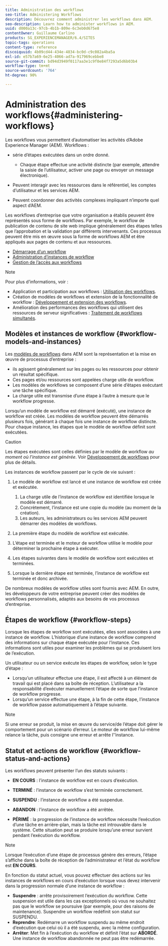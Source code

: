 ```yaml
---
title: Administration des workflows
seo-title: Administering Workflows
description: Découvrez comment administrer les workflows dans AEM.
seo-description: Learn how to administer workflows in AEM.
uuid: d000a13c-97cb-4b1b-809e-6c3eb0d675e8
contentOwner: Guillaume Carlino
products: SG_EXPERIENCEMANAGER/6.4/SITES
topic-tags: operations
content-type: reference
discoiquuid: 4b09cd44-434e-4834-bc0d-c9c082a4ba5a
exl-id: e57b7a69-6e25-4066-ad7a-917969cebbe8
source-git-commit: bd94d3949f0117aa3e1c9f0e84f7293a5d6b03b4
workflow-type: tm+mt
source-wordcount: '764'
ht-degree: 90%

---
```


# Administration des workflows{#administering-workflows}

Les workflows vous permettent d’automatiser les activités d’Adobe Experience Manager (AEM). Workflows :

* série d’étapes exécutées dans un ordre donné.

   * Chaque étape effectue une activité distincte (par exemple, attendre la saisie de l’utilisateur, activer une page ou envoyer un message électronique).

* Peuvent interagir avec les ressources dans le référentiel, les comptes d’utilisateur et les services AEM.
* Peuvent coordonner des activités complexes impliquant n’importe quel aspect d’AEM.

Les workflows d’entreprise que votre organisation a établis peuvent être représentés sous forme de workflows. Par exemple, le workflow de publication de contenu de site web implique généralement des étapes telles que l’approbation et la validation par différents intervenants. Ces processus peuvent être mis en œuvre sous la forme de workflows AEM et être appliqués aux pages de contenu et aux ressources.

* [Démarrage d’un workflow](/help/sites-administering/workflows-starting.md)
* [Administration d’instances de workflow](/help/sites-administering/workflows-administering.md)
* [Gestion de l’accès aux workflows](/help/sites-administering/workflows-managing.md)

>[!NOTE]
>
>Pour plus d’informations, voir :
>
>* Application et participation aux workflows : [Utilisation des workflows](/help/sites-authoring/workflows.md).
>* Création de modèles de workflows et extension de la fonctionnalité de workflow : [Développement et extension des workflows](/help/sites-developing/workflows.md).
>* Amélioration des performances des workflows qui utilisent des ressources de serveur significatives : [Traitement de workflows simultanés](/help/sites-deploying/configuring-performance.md#concurrent-workflow-processing).

>


## Modèles et instances de workflow {#workflow-models-and-instances}

Les [modèles de workflows](/help/sites-developing/workflows.md#model) dans AEM sont la représentation et la mise en œuvre de processus d’entreprise :

* ils agissent généralement sur les pages ou les ressources pour obtenir un résultat spécifique.
* Ces pages et/ou ressources sont appelées charge utile de workflow.
* Les modèles de workflows se composent d’une série d’étapes exécutant une tâche spécifique.
* La charge utile est transmise d’une étape à l’autre à mesure que le workflow progresse.

Lorsqu’un modèle de workflow est démarré (exécuté), une instance de workflow est créée. Les modèles de workflow peuvent être démarrés plusieurs fois, générant à chaque fois une instance de workflow distincte. Pour chaque instance, les étapes que le modèle de workflow définit sont exécutées.

>[!CAUTION]
>
>Les étapes exécutées sont celles définies par le modèle de workflow *au moment où l’instance est générée*. Voir [Développement de workflows](/help/sites-developing/workflows.md#model) pour plus de détails.

Les instances de workflow passent par le cycle de vie suivant :

1. Le modèle de workflow est lancé et une instance de workflow est créée et exécutée.

   1. La charge utile de l’instance de workflow est identifiée lorsque le modèle est démarré.
   1. Concrètement, l’instance est une copie du modèle (au moment de la création).
   1. Les auteurs, les administrateurs ou les services AEM peuvent démarrer des modèles de workflows.

1. La première étape du modèle de workflow est exécutée.
1. L’étape est terminée et le moteur de workflow utilise le modèle pour déterminer la prochaine étape à exécuter.
1. Les étapes suivantes dans le modèle de workflow sont exécutées et terminées.
1. Lorsque la dernière étape est terminée, l’instance de workflow est terminée et donc archivée.

De nombreux modèles de workflow utiles sont fournis avec AEM. En outre, les développeurs de votre entreprise peuvent créer des modèles de workflows personnalisés, adaptés aux besoins de vos processus d’entreprise.

## Étapes de workflow {#workflow-steps}

Lorsque les étapes de workflow sont exécutées, elles sont associées à une instance de workflow. L’historique d’une instance de workflow comprend des informations sur chaque étape exécutée pour l’instance. Ces informations sont utiles pour examiner les problèmes qui se produisent lors de l’exécution.

Un utilisateur ou un service exécute les étapes de workflow, selon le type d’étape :

* Lorsqu’un utilisateur effectue une étape, il est affecté à un élément de travail qui est placé dans sa boîte de réception. L’utilisateur a la responsabilité d’exécuter manuellement l’étape de sorte que l’instance de workflow progresse.
* Lorsqu’un service effectue une étape, à la fin de cette étape, l’instance de workflow passe automatiquement à l’étape suivante.

>[!NOTE]
>
>Si une erreur se produit, la mise en œuvre du service/de l’étape doit gérer le comportement pour un scénario d’erreur. Le moteur de workflow lui-même relance la tâche, puis consigne une erreur et arrête l’’instance.

## Statut et actions de workflow {#workflow-status-and-actions}

Les workflows peuvent présenter l’un des statuts suivants :

* **EN COURS** : l’instance de workflow est en cours d’exécution.
* **TERMINÉ** : l’instance de workflow s’est terminée correctement.

* **SUSPENDU** : l’instance de workflow a été suspendue.
* **ABANDON** : l’instance de workflow a été arrêtée.
* **PÉRIMÉ** : la progression de l’instance de workflow nécessite l’exécution d’une tâche en arrière-plan, mais la tâche est introuvable dans le système. Cette situation peut se produire lorsqu’une erreur survient pendant l’exécution du workflow.

>[!NOTE]
>
>Lorsque l’exécution d’une étape de processus génère des erreurs, l’étape s’affiche dans la boîte de réception de l’administrateur et l’état du workflow est **EN COURS**.

En fonction du statut actuel, vous pouvez effectuer des actions sur les instances de workflows en cours d’exécution lorsque vous devez intervenir dans la progression normale d’une instance de workflow :

* **Suspendre** : arrête provisoirement l’exécution du workflow. Cette suspension est utile dans les cas exceptionnels où vous ne souhaitez pas que le workflow se poursuive (par exemple, pour des raisons de maintenance). Suspendre un workflow redéfinit son statut sur SUSPENDU.
* **Reprendre**: Redémarre un workflow suspendu au même endroit d’exécution que celui où il a été suspendu, avec la même configuration.
* **Arrêter**: Met fin à l’exécution du workflow et définit l’état sur **ABORDÉ**. Une instance de workflow abandonnée ne peut pas être redémarrée.
